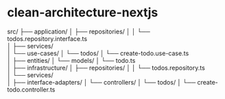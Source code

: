 # clean-architecture-nextjs

src/
├── application/
│   ├── repositories/
│   │   └── todos.repository.interface.ts       
│   ├── services/                                
│   └── use-cases/
│       └── todos/
│           └── create-todo.use-case.ts         
│
├── entities/
│   └── models/
│       └── todo.ts                             
│
├── infrastructure/
│   ├── repositories/
│   │   └── todos.repository.ts                 
│   └── services/                                
│
├── interface-adapters/
│   └── controllers/
│       └── todos/
│           └── create-todo.controller.ts        